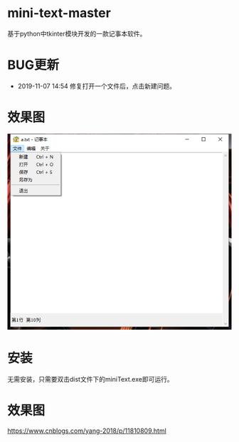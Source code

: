 mini-text-master
=======
基于python中tkinter模块开发的一款记事本软件。

BUG更新
=======
 * 2019-11-07 14:54 修复打开一个文件后，点击新建问题。

效果图
=======
![Image text](screenshot/1.png)

安装
=======
无需安装，只需要双击dist文件下的miniText.exe即可运行。

效果图
=======
https://www.cnblogs.com/yang-2018/p/11810809.html
